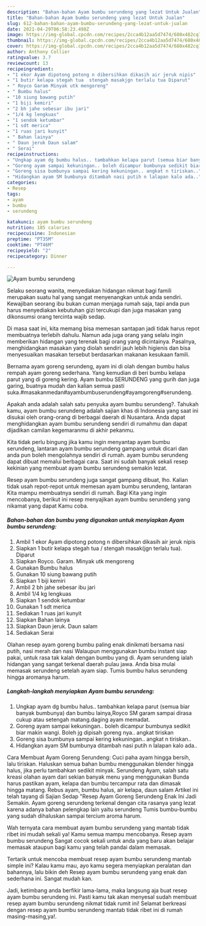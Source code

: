 ```yaml
---
description: "Bahan-bahan Ayam bumbu serundeng yang lezat Untuk Jualan"
title: "Bahan-bahan Ayam bumbu serundeng yang lezat Untuk Jualan"
slug: 612-bahan-bahan-ayam-bumbu-serundeng-yang-lezat-untuk-jualan
date: 2021-04-29T06:58:23.498Z
image: https://img-global.cpcdn.com/recipes/2cca4b12aa5d7474/680x482cq70/ayam-bumbu-serundeng-foto-resep-utama.jpg
thumbnail: https://img-global.cpcdn.com/recipes/2cca4b12aa5d7474/680x482cq70/ayam-bumbu-serundeng-foto-resep-utama.jpg
cover: https://img-global.cpcdn.com/recipes/2cca4b12aa5d7474/680x482cq70/ayam-bumbu-serundeng-foto-resep-utama.jpg
author: Anthony Collier
ratingvalue: 3.7
reviewcount: 13
recipeingredient:
- "1 ekor Ayam dipotong potong n dibersihkan dikasih air jeruk nipis"
- "1 butir kelapa stegah tua  stengah masakjgn terlalu tua Diparut"
- " Royco Garam Minyak utk mengoreng"
- " Bumbu halus"
- "10 siung bawang putih"
- "1 biji kemiri"
- "2 bh jahe sebesar ibu jari"
- "1/4 kg lengkuas"
- "1 sendok ketumbar"
- "1 sdt merica"
- "1 ruas jari kunyit"
- " Bahan lainya"
- " Daun jeruk Daun salam"
- " Serai"
recipeinstructions:
- "Ungkap ayam dg bumbu halus.. tambahkan kelapa parut (semua biar banyak bumbunya) dan bumbu lainya,Royco SM garam sampai dirasa cukup atau setengah matang.daging ayam memadat."
- "Goreng ayam sampai kekuningan.. boleh dicampur bumbunya sedikit biar makin wangi. Boleh jg dipisah goreng nya.. angkat tiriskan"
- "Goreng sisa bumbunya sampai kering kekuningan.. angkat n tiriskan.."
- "Hidangkan ayam SM bumbunya ditambah nasi putih n lalapan kalo ada.."
categories:
- Resep
tags:
- ayam
- bumbu
- serundeng

katakunci: ayam bumbu serundeng 
nutrition: 185 calories
recipecuisine: Indonesian
preptime: "PT35M"
cooktime: "PT46M"
recipeyield: "2"
recipecategory: Dinner

---
```



![Ayam bumbu serundeng](https://img-global.cpcdn.com/recipes/2cca4b12aa5d7474/680x482cq70/ayam-bumbu-serundeng-foto-resep-utama.jpg)

Selaku seorang wanita, menyediakan hidangan nikmat bagi famili merupakan suatu hal yang sangat menyenangkan untuk anda sendiri. Kewajiban seorang ibu bukan cuman menjaga rumah saja, tapi anda pun harus menyediakan kebutuhan gizi tercukupi dan juga masakan yang dikonsumsi orang tercinta wajib sedap.

Di masa  saat ini, kita memang bisa memesan santapan jadi tidak harus repot membuatnya terlebih dahulu. Namun ada juga orang yang selalu ingin memberikan hidangan yang terenak bagi orang yang dicintainya. Pasalnya, menghidangkan masakan yang diolah sendiri jauh lebih higienis dan bisa menyesuaikan masakan tersebut berdasarkan makanan kesukaan famili. 

Bernama ayam goreng serundeng, ayam ini di olah dengan bumbu halus rempah ayam goreng sederhana. Yang kemudian di beri bumbu kelapa parut yang di goreng kering. Ayam bumbu SERUNDENG yang gurih dan juga garing, buatnya mudah dan kalian semua pasti suka.#masakanmedan#ayambumbuserundeng#ayamgoreng#serundeng.

Apakah anda adalah salah satu penyuka ayam bumbu serundeng?. Tahukah kamu, ayam bumbu serundeng adalah sajian khas di Indonesia yang saat ini disukai oleh orang-orang di berbagai daerah di Nusantara. Anda dapat menghidangkan ayam bumbu serundeng sendiri di rumahmu dan dapat dijadikan camilan kegemaranmu di akhir pekanmu.

Kita tidak perlu bingung jika kamu ingin menyantap ayam bumbu serundeng, lantaran ayam bumbu serundeng gampang untuk dicari dan anda pun boleh mengolahnya sendiri di rumah. ayam bumbu serundeng dapat dibuat memalui berbagai cara. Saat ini sudah banyak sekali resep kekinian yang membuat ayam bumbu serundeng semakin lezat.

Resep ayam bumbu serundeng juga sangat gampang dibuat, lho. Kalian tidak usah repot-repot untuk memesan ayam bumbu serundeng, lantaran Kita mampu membuatnya sendiri di rumah. Bagi Kita yang ingin mencobanya, berikut ini resep menyajikan ayam bumbu serundeng yang nikamat yang dapat Kamu coba.

<!--inarticleads1-->

##### Bahan-bahan dan bumbu yang digunakan untuk menyiapkan Ayam bumbu serundeng:

1. Ambil 1 ekor Ayam dipotong potong n dibersihkan dikasih air jeruk nipis
1. Siapkan 1 butir kelapa stegah tua / stengah masak(jgn terlalu tua). Diparut
1. Siapkan  Royco. Garam. Minyak utk mengoreng
1. Gunakan  Bumbu halus
1. Gunakan 10 siung bawang putih
1. Siapkan 1 biji kemiri
1. Ambil 2 bh jahe sebesar ibu jari
1. Ambil 1/4 kg lengkuas
1. Siapkan 1 sendok ketumbar
1. Gunakan 1 sdt merica
1. Sediakan 1 ruas jari kunyit
1. Siapkan  Bahan lainya
1. Siapkan  Daun jeruk. Daun salam
1. Sediakan  Serai


Olahan resep ayam goreng bumbu paling enak dinikmati bersama nasi putih, nasi merah dan nasi Walaupun menggunakan bumbu instant siap pakai, untuk rasa tak kalah dengan bumbu yang di. Ayam serundeng ialah hidangan yang sangat terkenal daerah pulau jawa. Anda bisa mulai memasak serundeng setelah ayam siap. Tumis bumbu halus serundeng hingga aromanya harum. 

<!--inarticleads2-->

##### Langkah-langkah menyiapkan Ayam bumbu serundeng:

1. Ungkap ayam dg bumbu halus.. tambahkan kelapa parut (semua biar banyak bumbunya) dan bumbu lainya,Royco SM garam sampai dirasa cukup atau setengah matang.daging ayam memadat.
1. Goreng ayam sampai kekuningan.. boleh dicampur bumbunya sedikit biar makin wangi. Boleh jg dipisah goreng nya.. angkat tiriskan
1. Goreng sisa bumbunya sampai kering kekuningan.. angkat n tiriskan..
1. Hidangkan ayam SM bumbunya ditambah nasi putih n lalapan kalo ada..


Cara Membuat Ayam Goreng Serundeng: Cuci paha ayam hingga bersih, lalu tiriskan. Haluskan semua bahan bumbu menggunakan blender hingga halus, jika perlu tambahkan sedikit minyak. Serundeng Ayam, salah satu kreasi olahan ayam dari sekian banyak menu yang menggunakan Bunda harus pastikan ayam, kelapa dan bumbu tercampur rata dan dimasak hingga matang. Rebus ayam, bumbu halus, air kelapa, daun salam Artikel ini telah tayang di Sajian Sedap &#34;Resep Ayam Goreng Serundeng Enak Ini Jadi Semakin. Ayam goreng serundeng terkenal dengan cita rasanya yang lezat karena adanya bahan pelengkap lain yaitu serundeng Tumis bumbu-bumbu yang sudah dihaluskan sampai tercium aroma harum. 

Wah ternyata cara membuat ayam bumbu serundeng yang mantab tidak ribet ini mudah sekali ya! Kamu semua mampu mencobanya. Resep ayam bumbu serundeng Sangat cocok sekali untuk anda yang baru akan belajar memasak ataupun bagi kamu yang telah pandai dalam memasak.

Tertarik untuk mencoba membuat resep ayam bumbu serundeng mantab simple ini? Kalau kamu mau, ayo kamu segera menyiapkan peralatan dan bahannya, lalu bikin deh Resep ayam bumbu serundeng yang enak dan sederhana ini. Sangat mudah kan. 

Jadi, ketimbang anda berfikir lama-lama, maka langsung aja buat resep ayam bumbu serundeng ini. Pasti kamu tak akan menyesal sudah membuat resep ayam bumbu serundeng nikmat tidak rumit ini! Selamat berkreasi dengan resep ayam bumbu serundeng mantab tidak ribet ini di rumah masing-masing,ya!.

